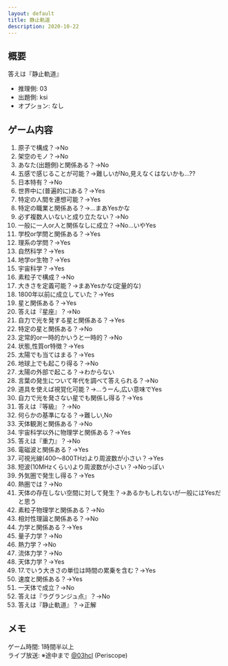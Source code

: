 ```yaml
---
layout: default
title: 静止軌道
description: 2020-10-22
---
```


## 概要

答えは『静止軌道』

- 推理側: 03
- 出題側: ksi
- オプション: なし

## ゲーム内容

1. 原子で構成？→No
2. 架空のモノ？→No
3. あなた(出題側)と関係ある？→No
4. 五感で感じることが可能？→難しいがNo,見えなくはないかも…??
5. 日本特有？→No
6. 世界中に(普遍的に)ある？→Yes
7. 特定の人間を連想可能？→Yes
8. 特定の職業と関係ある？→…まあYesかな
9. 必ず複数人いないと成り立たない？→No
10. 一般に一人or人と関係なしに成立？→No…いやYes
11. 学校or学問と関係ある？→Yes
12. 理系の学問？→Yes
13. 自然科学？→Yes
14. 地学or生物？→Yes
15. 宇宙科学？→Yes
16. 素粒子で構成？→No
17. 大きさを定義可能？→まあYesかな(定量的な)
18. 1800年以前に成立していた？→Yes
19. 星と関係ある？→Yes
20. 答えは『星座』？→No
21. 自力で光を発する星と関係ある？→Yes
22. 特定の星と関係ある？→No
23. 定常的or一時的かいうと一時的？→No
24. 状態,性質or特徴？→Yes
25. 太陽でも当てはまる？→Yes
26. 地球上でも起こり得る？→No
27. 太陽の外部で起こる？→わからない
28. 言葉の発生について年代を調べて答えられる？→No
29. 道具を使えば視覚化可能？→…うーん,広い意味でYes
30. 自力で光を発さない星でも関係し得る？→Yes
31. 答えは『等級』？→No
32. 何らかの基準になる？→難しい,No
33. 天体観測と関係ある？→No
34. 宇宙科学以外に物理学と関係ある？→Yes
35. 答えは『重力』？→No
36. 電磁波と関係ある？→Yes
37. 可視光線(400～800THz)より周波数が小さい？→Yes
38. 短波(10MHzくらい)より周波数が小さい？→Noっぽい
39. 外気圏で発生し得る？→Yes
40. 熱圏では？→No
41. 天体の存在しない空間に対して発生？→あるかもしれないが一般にはYesだと思う
42. 素粒子物理学と関係ある？→No
43. 相対性理論と関係ある？→No
44. 力学と関係ある？→Yes
45. 量子力学？→No
46. 熱力学？→No
47. 流体力学？→No
48. 天体力学？→Yes
49. 17.でいう大きさの単位は時間の累乗を含む？→Yes
50. 速度と関係ある？→Yes
51. 一天体で成立？→No
52. 答えは『ラグランジュ点』？→No
53. 答えは『静止軌道』？→正解

## メモ

ゲーム時間: 1時間半以上  
ライブ放送: ※途中まで [@03hcl](https://www.periscope.tv/03hcl/1MYGNVoEvqwGw) (Periscope)
